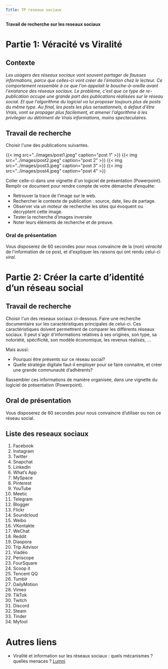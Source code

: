 ```yaml
---
Title: TP reseaux sociaux
---
```


**Travail de recherche sur les reseaux sociaux**

# Partie 1: Véracité vs Viralité
## Contexte
*Les usagers des réseaux sociaux vont souvent partager de fausses informations, parce que celles-ci vont créer de l'émotion chez le lecteur. Ce comportement ressemble à ce que l'on appelait le bouche-à-oreille avant l'existance des réseaux sociaux. Le problème, c'est que ce type de re-publication occupe une grande part des publications réalisées sur le réseau social. Et que l'algorithme du logiciel va lui proposer toujours plus de posts du même type. Au final, les posts les plus sensationnels, à defaut d'être Vrais, vont se propager plus facilement, et amener l'algorithme à les privilegier au détriment de Vrais informations, moins spectaculaires.*

## Travail de recherche
Choisir l'une des publications suivantes. 

{{< img src="../images/post1.jpeg" caption="post 1" >}}
{{< img src="../images/post2.jpeg" caption="post 2" >}}
{{< img src="../images/post3.jpeg" caption="post 3" >}}
{{< img src="../images/post4.jpeg" caption="post 4" >}}

Coller celle-ci dans une vignette d'un logiciel de présentation (Powerpoint). Remplir ce document pour rendre compte de votre démarche d’enquête:

* Retrouver la trace de l’image sur le web.
* Rechercher le contexte de publication : source, date, lieu de partage.
* Observer via un moteur de recherche les sites qui évoquent ou décryptent cette image.
* Tester la recherche d’images inversée
* Noter leurs éléments de recherche et de preuve.

### Oral de présentation
Vous disposerez de 60 secondes pour nous convaincre de la (non) *véracité* de l'information de ce post, et d'expliquer les raisons qui ont rendu celui-ci *viral*.

# Partie 2: Créer la carte d’identité d’un réseau social
## Travail de recherche
Choisir l'un des reseaux sociaux ci-dessous. Faire une recherche documentaire sur les caractéristiques principales de celui-ci. Ces caractéristiques doivent permettrent de comparer les différents réseaux sociaux. Il peut s'agir d'informations relatives à ses origines, son type, sa notoriété, spécificité, son modèle économique, les revenus réalisés, ...

Mais aussi: 

* Pourquoi être présents sur ce réseau social?
* Quelle stratégie digitale faut-il employer pour se faire connaitre, et créer une grande communauté d’adhérents?

Rassembler ces informations de manière organisée, dans une vignette du logiciel de présentation (Powerpoint). 

## Oral de présentation
Vous disposerez de 60 secondes pour nous convaincre d’utiliser ou non ce réseau social.

## Liste des reseaux sociaux
1. Facebook
2. Instagram
3. Twitter
4. Snapchat
5. LinkedIn
6. What’s App
7. MySpace
8. Pinterest
9. YouTube
10. Meetic
11. Telegram
12. Blogger
13. Flickr
14. Soundcloud
15. Weibo
16. VKontakte
17. WeChat
18. Reddit
19. Diaspora
20. Trip Advisor
21. Viadéo
22. Periscope
23. FourSquare
24. Scoop it
25. Tencent QQ
26. Tumblr
27. DailyMotion
28. Vimeo
29. TikTok
30. Twitch
31. Discord
32. Steam
33. Tinder
34. Myfool

# Autres liens
* Viralité et information sur les réseaux sociaux : quels mécanismes ? quelles menaces ? [Lumni](https://enseignants.lumni.fr/parcours/1225/viralite-et-information-sur-les-reseaux-sociaux-quels-mecanismes-quelles-menaces.html)
